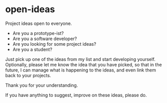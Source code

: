 # open-ideas
Project ideas open to everyone.

* Are you a prototype-ist?
* Are you a software developer?
* Are you looking for some project ideas?
* Are you a student?

Just pick up one of the ideas from my list and start developing yourself.
Optionally, please let me know the idea that you have picked, so that in the future, I can manage what is happening to the ideas, and even link them back to your projects.

Thank you for your understanding.

If you have anything to suggest, improve on these ideas, please do.
